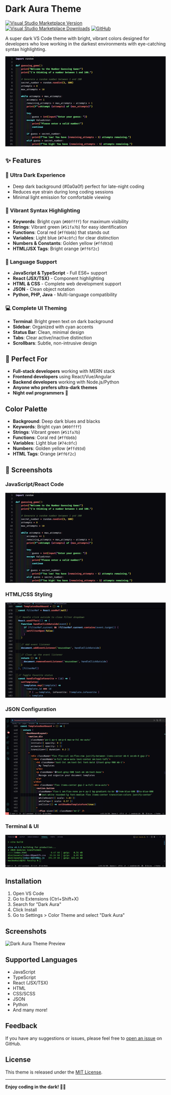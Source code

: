 # Dark Aura Theme

[![Visual Studio Marketplace Version](https://img.shields.io/visual-studio-marketplace/v/furqanistic.dark-aura-theme?style=for-the-badge&logo=visual-studio-code&logoColor=007ACC&label=VS%20Code&labelColor=1e1e1e&color=007ACC)](https://marketplace.visualstudio.com/items?itemName=furqanistic.dark-aura-theme)
[![Visual Studio Marketplace Downloads](https://img.shields.io/visual-studio-marketplace/d/furqanistic.dark-aura-theme?style=for-the-badge&logo=visual-studio-code&logoColor=007ACC&label=Downloads&labelColor=1e1e1e&color=00ff00)](https://marketplace.visualstudio.com/items?itemName=furqanistic.dark-aura-theme)
[![GitHub](https://img.shields.io/badge/GitHub-Repository-181717?style=for-the-badge&logo=github&logoColor=white)](https://github.com/furqanistic/darkaura)

A super dark VS Code theme with bright, vibrant colors designed for developers who love working in the darkest environments with eye-catching syntax highlighting.

![Dark Aura Theme Preview](Example1.png)

## ✨ Features

### 🌙 **Ultra Dark Experience**

- Deep dark background (#0a0a0f) perfect for late-night coding
- Reduces eye strain during long coding sessions
- Minimal light emission for comfortable viewing

### 🎨 **Vibrant Syntax Highlighting**

- **Keywords**: Bright cyan (`#00ffff`) for maximum visibility
- **Strings**: Vibrant green (`#51fa7b`) for easy identification
- **Functions**: Coral red (`#ff6b6b`) that stands out
- **Variables**: Light blue (`#74c0fc`) for clear distinction
- **Numbers & Constants**: Golden yellow (`#ffd93d`)
- **HTML/JSX Tags**: Bright orange (`#ff6f2c`)

### 🚀 **Language Support**

- **JavaScript & TypeScript** - Full ES6+ support
- **React (JSX/TSX)** - Component highlighting
- **HTML & CSS** - Complete web development support
- **JSON** - Clean object notation
- **Python, PHP, Java** - Multi-language compatibility

### 💻 **Complete UI Theming**

- **Terminal**: Bright green text on dark background
- **Sidebar**: Organized with cyan accents
- **Status Bar**: Clean, minimal design
- **Tabs**: Clear active/inactive distinction
- **Scrollbars**: Subtle, non-intrusive design

## 🎯 Perfect For

- **Full-stack developers** working with MERN stack
- **Frontend developers** using React/Vue/Angular
- **Backend developers** working with Node.js/Python
- **Anyone who prefers ultra-dark themes**
- **Night owl programmers** 🦉

## Color Palette

- **Background**: Deep dark blues and blacks
- **Keywords**: Bright cyan (`#00ffff`)
- **Strings**: Vibrant green (`#51fa7b`)
- **Functions**: Coral red (`#ff6b6b`)
- **Variables**: Light blue (`#74c0fc`)
- **Numbers**: Golden yellow (`#ffd93d`)
- **HTML Tags**: Orange (`#ff6f2c`)

## 📸 Screenshots

### JavaScript/React Code

![JavaScript Preview](Example1.png)

### HTML/CSS Styling

![HTML CSS Preview](Example2.png)

### JSON Configuration

![JSON Preview](Example3.png)

### Terminal & UI

![Terminal Preview](Example4.png)

## Installation

1. Open VS Code
2. Go to Extensions (Ctrl+Shift+X)
3. Search for "Dark Aura"
4. Click Install
5. Go to Settings > Color Theme and select "Dark Aura"

## Screenshots

![Dark Aura Theme Preview](https://via.placeholder.com/800x400/0a0a0f/00ffff?text=Dark+Aura+Theme+Preview)

## Supported Languages

- JavaScript
- TypeScript
- React (JSX/TSX)
- HTML
- CSS/SCSS
- JSON
- Python
- And many more!

## Feedback

If you have any suggestions or issues, please feel free to [open an issue](https://github.com/furqanistic/darkaura/issues) on GitHub.

## License

This theme is released under the [MIT License](LICENSE).

---

**Enjoy coding in the dark! 🌙✨**
